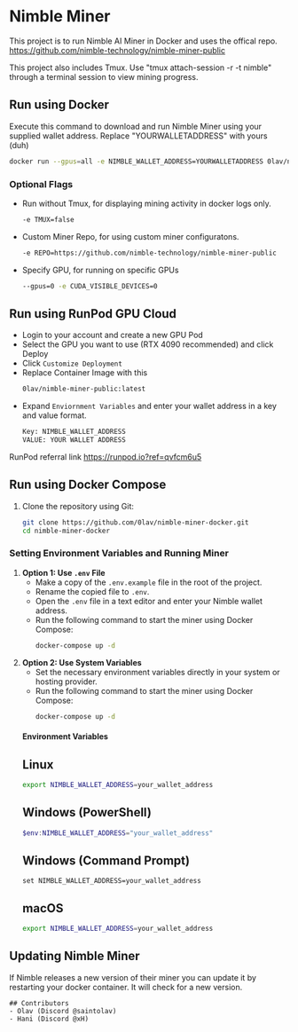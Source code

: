 # Nimble Miner

This project is to run Nimble AI Miner in Docker and uses the offical repo.
https://github.com/nimble-technology/nimble-miner-public

This project also includes Tmux. Use "tmux attach-session -r -t nimble" through a terminal session to view mining progress.

## Run using Docker

Execute this command to download and run Nimble Miner using your supplied wallet address. Replace "YOURWALLETADDRESS" with yours (duh)

  ```sh
  docker run --gpus=all -e NIMBLE_WALLET_ADDRESS=YOURWALLETADDRESS 0lav/nimble-miner-public
  ```
  ### Optional Flags
  - Run without Tmux, for displaying mining activity in docker logs only.
    ```sh
    -e TMUX=false
  - Custom Miner Repo, for using custom miner configuratons.
    ```sh
    -e REPO=https://github.com/nimble-technology/nimble-miner-public
  - Specify GPU, for running on specific GPUs
    ```sh
    --gpus=0 -e CUDA_VISIBLE_DEVICES=0
## Run using RunPod GPU Cloud
- Login to your account and create a new GPU Pod
- Select the GPU you want to use (RTX 4090 recommended) and click Deploy
- Click `Customize Deployment`
- Replace Container Image with this
  ```sh
  0lav/nimble-miner-public:latest

- Expand `Enviornment Variables` and enter your wallet address in a key and value format.
  ```sh
  Key: NIMBLE_WALLET_ADDRESS
  VALUE: YOUR WALLET ADDRESS
  
RunPod referral link https://runpod.io?ref=qvfcm6u5 

## Run using Docker Compose

1. Clone the repository using Git:

   ```sh
   git clone https://github.com/0lav/nimble-miner-docker.git
   cd nimble-miner-docker
   
### Setting Environment Variables and Running Miner

1. **Option 1: Use `.env` File**
   - Make a copy of the `.env.example` file in the root of the project.
   - Rename the copied file to `.env`.
   - Open the `.env` file in a text editor and enter your Nimble wallet address.
   - Run the following command to start the miner using Docker Compose:
     ```sh
     docker-compose up -d
     
2. **Option 2: Use System Variables**
   - Set the necessary environment variables directly in your system or hosting provider.
   - Run the following command to start the miner using Docker Compose:
     ```sh
     docker-compose up -d

    #### Environment Variables 
    ## Linux
    ```sh
    export NIMBLE_WALLET_ADDRESS=your_wallet_address
    ```
    ## Windows (PowerShell)
    ```powershell
    $env:NIMBLE_WALLET_ADDRESS="your_wallet_address"
    ```
    ## Windows (Command Prompt)
    ```batch
    set NIMBLE_WALLET_ADDRESS=your_wallet_address
    ```
    ## macOS
    ```sh
    export NIMBLE_WALLET_ADDRESS=your_wallet_address
    ```
## Updating Nimble Miner
   If Nimble releases a new version of their miner you can update it by restarting your docker container. It will check for a new version. 
```
## Contributors
- Olav (Discord @saintolav)
- Hani (Discord @xH)
